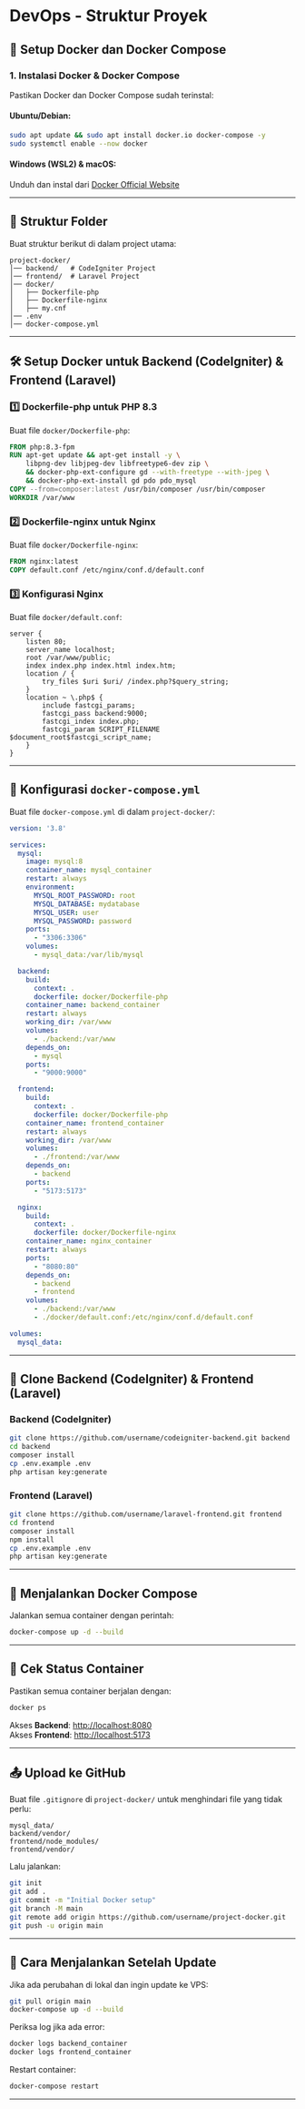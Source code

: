 # DevOps - Struktur Proyek



## 🚀 Setup Docker dan Docker Compose

### 1. Instalasi Docker & Docker Compose

Pastikan Docker dan Docker Compose sudah terinstal:

#### **Ubuntu/Debian**:

```sh
sudo apt update && sudo apt install docker.io docker-compose -y
sudo systemctl enable --now docker
```

#### **Windows (WSL2) & macOS**:

Unduh dan instal dari [Docker Official Website](https://www.docker.com/get-started)

---

## 📂 Struktur Folder

Buat struktur berikut di dalam project utama:

```
project-docker/
│── backend/   # CodeIgniter Project
│── frontend/  # Laravel Project
│── docker/
│   ├── Dockerfile-php
│   ├── Dockerfile-nginx
│   ├── my.cnf
│── .env
│── docker-compose.yml
```

---

## 🛠️ Setup Docker untuk Backend (CodeIgniter) & Frontend (Laravel)

### **1️⃣ Dockerfile-php untuk PHP 8.3**

Buat file `docker/Dockerfile-php`:

```dockerfile
FROM php:8.3-fpm
RUN apt-get update && apt-get install -y \
    libpng-dev libjpeg-dev libfreetype6-dev zip \
    && docker-php-ext-configure gd --with-freetype --with-jpeg \
    && docker-php-ext-install gd pdo pdo_mysql
COPY --from=composer:latest /usr/bin/composer /usr/bin/composer
WORKDIR /var/www
```

### **2️⃣ Dockerfile-nginx untuk Nginx**

Buat file `docker/Dockerfile-nginx`:

```dockerfile
FROM nginx:latest
COPY default.conf /etc/nginx/conf.d/default.conf
```

### **3️⃣ Konfigurasi Nginx**

Buat file `docker/default.conf`:

```nginx
server {
    listen 80;
    server_name localhost;
    root /var/www/public;
    index index.php index.html index.htm;
    location / {
        try_files $uri $uri/ /index.php?$query_string;
    }
    location ~ \.php$ {
        include fastcgi_params;
        fastcgi_pass backend:9000;
        fastcgi_index index.php;
        fastcgi_param SCRIPT_FILENAME $document_root$fastcgi_script_name;
    }
}
```

---

## 📜 Konfigurasi `docker-compose.yml`

Buat file `docker-compose.yml` di dalam `project-docker/`:

```yaml
version: '3.8'

services:
  mysql:
    image: mysql:8
    container_name: mysql_container
    restart: always
    environment:
      MYSQL_ROOT_PASSWORD: root
      MYSQL_DATABASE: mydatabase
      MYSQL_USER: user
      MYSQL_PASSWORD: password
    ports:
      - "3306:3306"
    volumes:
      - mysql_data:/var/lib/mysql

  backend:
    build:
      context: .
      dockerfile: docker/Dockerfile-php
    container_name: backend_container
    restart: always
    working_dir: /var/www
    volumes:
      - ./backend:/var/www
    depends_on:
      - mysql
    ports:
      - "9000:9000"

  frontend:
    build:
      context: .
      dockerfile: docker/Dockerfile-php
    container_name: frontend_container
    restart: always
    working_dir: /var/www
    volumes:
      - ./frontend:/var/www
    depends_on:
      - backend
    ports:
      - "5173:5173"

  nginx:
    build:
      context: .
      dockerfile: docker/Dockerfile-nginx
    container_name: nginx_container
    restart: always
    ports:
      - "8080:80"
    depends_on:
      - backend
      - frontend
    volumes:
      - ./backend:/var/www
      - ./docker/default.conf:/etc/nginx/conf.d/default.conf

volumes:
  mysql_data:
```

---

## 🔽 Clone Backend (CodeIgniter) & Frontend (Laravel)

### **Backend (CodeIgniter)**

```sh
git clone https://github.com/username/codeigniter-backend.git backend
cd backend
composer install
cp .env.example .env
php artisan key:generate
```

### **Frontend (Laravel)**

```sh
git clone https://github.com/username/laravel-frontend.git frontend
cd frontend
composer install
npm install
cp .env.example .env
php artisan key:generate
```

---

## 🚀 Menjalankan Docker Compose

Jalankan semua container dengan perintah:

```sh
docker-compose up -d --build
```

---

## 🔎 Cek Status Container

Pastikan semua container berjalan dengan:

```sh
docker ps
```

Akses **Backend**: [http://localhost:8080](http://localhost:8080)\
Akses **Frontend**: [http://localhost:5173](http://localhost:5173)

---

## 📤 Upload ke GitHub

Buat file `.gitignore` di `project-docker/` untuk menghindari file yang tidak perlu:

```
mysql_data/
backend/vendor/
frontend/node_modules/
frontend/vendor/
```

Lalu jalankan:

```sh
git init
git add .
git commit -m "Initial Docker setup"
git branch -M main
git remote add origin https://github.com/username/project-docker.git
git push -u origin main
```

---

## 🔄 Cara Menjalankan Setelah Update

Jika ada perubahan di lokal dan ingin update ke VPS:

```sh
git pull origin main
docker-compose up -d --build
```

Periksa log jika ada error:

```sh
docker logs backend_container
docker logs frontend_container
```

Restart container:

```sh
docker-compose restart
```

---


